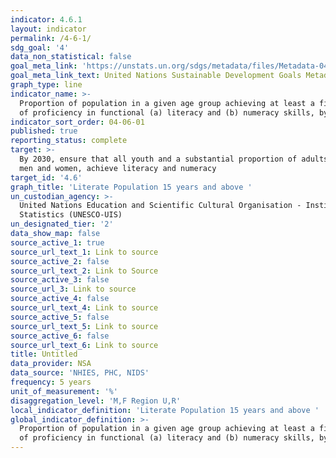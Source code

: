 ```yaml
---
indicator: 4.6.1
layout: indicator
permalink: /4-6-1/
sdg_goal: '4'
data_non_statistical: false
goal_meta_link: 'https://unstats.un.org/sdgs/metadata/files/Metadata-04-06-01.pdf'
goal_meta_link_text: United Nations Sustainable Development Goals Metadata (PDF 57.8 KB)
graph_type: line
indicator_name: >-
  Proportion of population in a given age group achieving at least a fixed level
  of proficiency in functional (a) literacy and (b) numeracy skills, by sex
indicator_sort_order: 04-06-01
published: true
reporting_status: complete
target: >-
  By 2030, ensure that all youth and a substantial proportion of adults, both
  men and women, achieve literacy and numeracy
target_id: '4.6'
graph_title: 'Literate Population 15 years and above '
un_custodian_agency: >-
  United Nations Education and Scientific Cultural Organisation - Institute of
  Statistics (UNESCO-UIS)
un_designated_tier: '2'
data_show_map: false
source_active_1: true
source_url_text_1: Link to source
source_active_2: false
source_url_text_2: Link to Source
source_active_3: false
source_url_3: Link to source
source_active_4: false
source_url_text_4: Link to source
source_active_5: false
source_url_text_5: Link to source
source_active_6: false
source_url_text_6: Link to source
title: Untitled
data_provider: NSA
data_source: 'NHIES, PHC, NIDS'
frequency: 5 years
unit_of_measurement: '%'
disaggregation_level: 'M,F Region U,R'
local_indicator_definition: 'Literate Population 15 years and above '
global_indicator_definition: >-
  Proportion of population in a given age group achieving at least a fixed level
  of proficiency in functional (a) literacy and (b) numeracy skills, by sex
---
```

